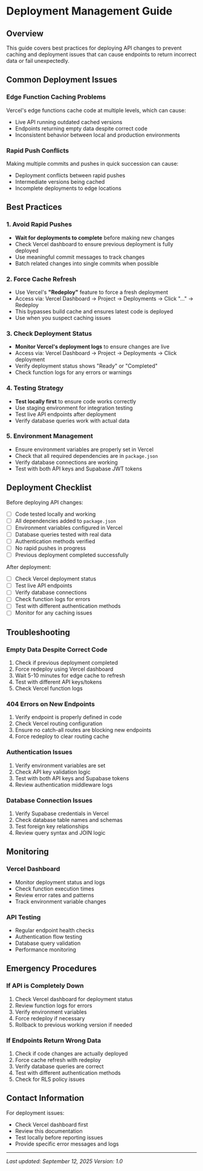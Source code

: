 # Deployment Management Guide

## Overview
This guide covers best practices for deploying API changes to prevent caching and deployment issues that can cause endpoints to return incorrect data or fail unexpectedly.

## Common Deployment Issues

### Edge Function Caching Problems
Vercel's edge functions cache code at multiple levels, which can cause:
- Live API running outdated cached versions
- Endpoints returning empty data despite correct code
- Inconsistent behavior between local and production environments

### Rapid Push Conflicts
Making multiple commits and pushes in quick succession can cause:
- Deployment conflicts between rapid pushes
- Intermediate versions being cached
- Incomplete deployments to edge locations

## Best Practices

### 1. Avoid Rapid Pushes
- **Wait for deployments to complete** before making new changes
- Check Vercel dashboard to ensure previous deployment is fully deployed
- Use meaningful commit messages to track changes
- Batch related changes into single commits when possible

### 2. Force Cache Refresh
- Use Vercel's **"Redeploy"** feature to force a fresh deployment
- Access via: Vercel Dashboard → Project → Deployments → Click "..." → Redeploy
- This bypasses build cache and ensures latest code is deployed
- Use when you suspect caching issues

### 3. Check Deployment Status
- **Monitor Vercel's deployment logs** to ensure changes are live
- Access via: Vercel Dashboard → Project → Deployments → Click deployment
- Verify deployment status shows "Ready" or "Completed"
- Check function logs for any errors or warnings

### 4. Testing Strategy
- **Test locally first** to ensure code works correctly
- Use staging environment for integration testing
- Test live API endpoints after deployment
- Verify database queries work with actual data

### 5. Environment Management
- Ensure environment variables are properly set in Vercel
- Check that all required dependencies are in `package.json`
- Verify database connections are working
- Test with both API keys and Supabase JWT tokens

## Deployment Checklist

Before deploying API changes:

- [ ] Code tested locally and working
- [ ] All dependencies added to `package.json`
- [ ] Environment variables configured in Vercel
- [ ] Database queries tested with real data
- [ ] Authentication methods verified
- [ ] No rapid pushes in progress
- [ ] Previous deployment completed successfully

After deployment:

- [ ] Check Vercel deployment status
- [ ] Test live API endpoints
- [ ] Verify database connections
- [ ] Check function logs for errors
- [ ] Test with different authentication methods
- [ ] Monitor for any caching issues

## Troubleshooting

### Empty Data Despite Correct Code
1. Check if previous deployment completed
2. Force redeploy using Vercel dashboard
3. Wait 5-10 minutes for edge cache to refresh
4. Test with different API keys/tokens
5. Check Vercel function logs

### 404 Errors on New Endpoints
1. Verify endpoint is properly defined in code
2. Check Vercel routing configuration
3. Ensure no catch-all routes are blocking new endpoints
4. Force redeploy to clear routing cache

### Authentication Issues
1. Verify environment variables are set
2. Check API key validation logic
3. Test with both API keys and Supabase tokens
4. Review authentication middleware logs

### Database Connection Issues
1. Verify Supabase credentials in Vercel
2. Check database table names and schemas
3. Test foreign key relationships
4. Review query syntax and JOIN logic

## Monitoring

### Vercel Dashboard
- Monitor deployment status and logs
- Check function execution times
- Review error rates and patterns
- Track environment variable changes

### API Testing
- Regular endpoint health checks
- Authentication flow testing
- Database query validation
- Performance monitoring

## Emergency Procedures

### If API is Completely Down
1. Check Vercel dashboard for deployment status
2. Review function logs for errors
3. Verify environment variables
4. Force redeploy if necessary
5. Rollback to previous working version if needed

### If Endpoints Return Wrong Data
1. Check if code changes are actually deployed
2. Force cache refresh with redeploy
3. Verify database queries are correct
4. Test with different authentication methods
5. Check for RLS policy issues

## Contact Information

For deployment issues:
- Check Vercel dashboard first
- Review this documentation
- Test locally before reporting issues
- Provide specific error messages and logs

---

*Last updated: September 12, 2025*
*Version: 1.0*
